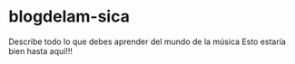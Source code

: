 # blogdelam-sica
Describe todo lo que debes aprender del mundo de la música
Esto estaría bien hasta aquí!!!
